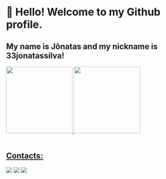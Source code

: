 # 👋 Hello! Welcome to my Github profile.
## My name is Jônatas and my nickname is 33jonatassilva!


<div>
<a href="https://github.com/seu-usuário-aqui">
<img height="180em" src="https://github-readme-stats.vercel.app/api/top-langs/?username=33jonatassilva&layout=compact&langs_count=7&theme=dark"/>
<img height="180em" src="https://github-readme-stats.vercel.app/api?username=33jonatassilva&show_icons=true&theme=dark&include_all_commits=true&count_private=true"/>
</div>

<br>



## Contacts:

<div>
<a href="https://www.instagram.com/the_jo_brito/" target="_blank" rel="external"><img src="https://img.shields.io/badge/-Instagram-%23E4405F?style=for-the-badge&logo=instagram&logoColor=white"></a>
<a href = "mailto:gstylus840@gmail.com" target="_blank" rel="external"><img src="https://img.shields.io/badge/Gmail-D14836?style=for-the-badge&logo=gmail&logoColor=white"></a>
<a href="https://www.linkedin.com/in/jônatas-de-brito-silva-40933423a/" target="_blank" rel="external"><img src="https://img.shields.io/badge/-LinkedIn-%230077B5?style=for-the-badge&logo=linkedin&logoColor=white"></a>   
</div>

